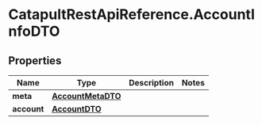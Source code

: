# CatapultRestApiReference.AccountInfoDTO

## Properties
Name | Type | Description | Notes
------------ | ------------- | ------------- | -------------
**meta** | [**AccountMetaDTO**](AccountMetaDTO.md) |  | 
**account** | [**AccountDTO**](AccountDTO.md) |  | 


